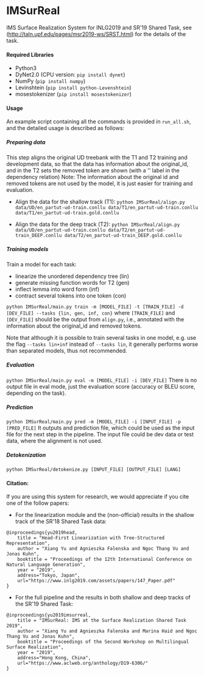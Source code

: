 # IMSurReal
IMS Surface Realization System for INLG2019 and SR'19 Shared Task, see (http://taln.upf.edu/pages/msr2019-ws/SRST.html) for the details of the task.

#### Required Libraries
* Python3
* DyNet2.0 (CPU version: `pip install dynet`)
* NumPy (`pip install numpy`)
* Levinshtein (`pip install python-Levenshtein`)
* mosestokenizer (`pip install mosestokenizer`)

#### Usage
An example script containing all the commands is provided in `run_all.sh`, and the detailed usage is described as follows:

##### Preparing data
This step aligns the original UD treebank with the T1 and T2 training and development data, so that the data has information about the original_id, and in the T2 sets the removed token are shown (with a '<LOST>' label in the dependency relation)
Note: The information about the original id and removed tokens are not used by the model, it is just easier for training and evaluation.

* Align the data for the shallow track (T1): 
`python IMSurReal/align.py data/UD/en_partut-ud-train.conllu data/T1/en_partut-ud-train.conllu data/T1/en_partut-ud-train.gold.conllu`

* Align the data for the deep track (T2): 
`python IMSurReal/align.py data/UD/en_partut-ud-train.conllu data/T2/en_partut-ud-train_DEEP.conllu data/T2/en_partut-ud-train_DEEP.gold.conllu`


##### Training models
Train a model for each task: 
* linearize the unordered dependency tree (lin)
* generate missing function words for T2 (gen)
* inflect lemma into word form (inf)
* contract several tokens into one token (con)
> 

`python IMSurReal/main.py train -m [MODEL_FILE] -t [TRAIN_FILE] -d [DEV_FILE] --tasks {lin, gen, inf, con}`
where `[TRAIN_FILE]` and `[DEV_FILE]` should be the output from `align.py`, i.e., annotated with the information about the original_id and removed tokens.

Note that although it is possible to train several tasks in one model, e.g. use the flag `--tasks lin+inf` instead of `--tasks lin`, it generally performs worse than separated models, thus not recommended. 

##### Evaluation
`python IMSurReal/main.py eval -m [MODEL_FILE] -i [DEV_FILE]`
There is no output file in eval mode, just the evaluation score (accuracy or BLEU score, depending on the task).

##### Prediction
`python IMSurReal/main.py pred -m [MODEL_FILE] -i [INPUT_FILE] -p [PRED_FILE]`
It outputs and prediction file, which could be used as the input file for the next step in the pipeline. The input file could be dev data or test data, where the alignment is not used.


##### Detokenization
`python IMSurReal/detokenize.py [INPUT_FILE] [OUTPUT_FILE] [LANG]`


#### Citation:

If you are using this system for research, we would appreciate if you cite one of the follow papers:
* For the linearization module and the (non-official) results in the shallow track of the SR'18 Shared Task data:
>
    @inproceedings{yu2019head,
        title = "Head-First Linearization with Tree-Structured Representation",
        author = "Xiang Yu and Agnieszka Falenska and Ngoc Thang Vu and Jonas Kuhn",
        booktitle = "Proceedings of the 12th International Conference on Natural Language Generation",
        year = "2019",
        address="Tokyo, Japan",
        url="https://www.inlg2019.com/assets/papers/147_Paper.pdf"
    }

* For the full pipeline and the results in both shallow and deep tracks of the SR'19 Shared Task:
>
    @inproceedings{yu2019imsurreal,
        title = "IMSurReal: IMS at the Surface Realization Shared Task 2019",
        author = "Xiang Yu and Agnieszka Falenska and Marina Haid and Ngoc Thang Vu and Jonas Kuhn",
        booktitle = "Proceedings of the Second Workshop on Multilingual Surface Realization",
        year = "2019",
        address="Hong Kong, China",
        url="https://www.aclweb.org/anthology/D19-6306/"
    }    
